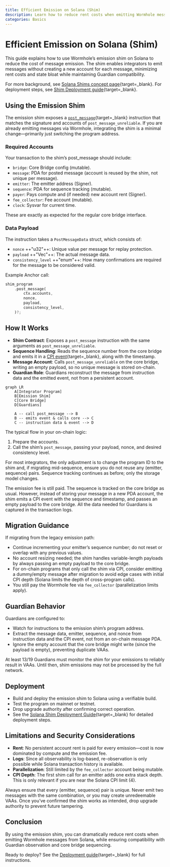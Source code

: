 ```yaml
---
title: Efficient Emission on Solana (Shim)
description: Learn how to reduce rent costs when emitting Wormhole messages on Solana by using the emission shim instead of post_message.
categories: Basics
---
```


# Efficient Emission on Solana (Shim)

This guide explains how to use Wormhole’s emission shim on Solana to reduce the cost of message emission. The shim enables integrators to emit messages without creating a new account for each message, minimizing rent costs and state bloat while maintaining Guardian compatibility.

For more background, see [Solana Shims concept page](/docs/products/messaging/concepts/solana-shim/){target=\_blank}. For deployment steps, see [Shim Deployment guide](/docs/products/messaging/guides/solana-shims/shim-deployment/){target=\_blank}.

## Using the Emission Shim

The emission shim exposes a [`post_message`](https://github.com/wormhole-foundation/wormhole/blob/main/solana/bridge/program/src/api/post_message.rs){target=\_blank} instruction that matches the signature and accounts of `post_message_unreliable`. If you are already emitting messages via Wormhole, integrating the shim is a minimal change—primarily just switching the program address.

### Required Accounts

Your transaction to the shim’s post_message should include:

- `bridge`: Core Bridge config (mutable).
- `message`: PDA for posted message (account is reused by the shim, not unique per message).
- `emitter`: The emitter address (Signer).
- `sequence`: PDA for sequence tracking (mutable).
- `payer`: Pays compute and (if needed) new account rent (Signer).
- `fee_collector`: Fee account (mutable).
- `clock`: Sysvar for current time.

These are exactly as expected for the regular core bridge interface.

### Data Payload

The instruction takes a `PostMessageData` struct, which consists of:

- `nonce` ++"u32"++: Unique value per message for replay protection.
- `payload` ++"Vec<u8>"++: The actual message data.
- `consistency_level` ++"enum"++: How many confirmations are required for the message to be considered valid.

Example Anchor call:

```rust
shim_program
    .post_message(
        ctx.accounts,
        nonce,
        payload,
        consistency_level,
    )?;
```

## How It Works

- **Shim Contract**: Exposes a `post_message` instruction with the same arguments as `post_message_unreliable`.
- **Sequence Handling**: Reads the sequence number from the core bridge and emits it in a [CPI event](https://www.anchor-lang.com/docs/basics/cpi){target=\_blank}, along with the timestamp.
- **Message Account**: Calls `post_message_unreliable` on the core bridge, writing an empty payload, so no unique message is stored on-chain.
- **Guardian Role**: Guardians reconstruct the message from instruction data and the emitted event, not from a persistent account.

```mermaid
graph LR
    A[Integrator Program]
    B[Emission Shim]
    C[Core Bridge]
    D[Guardians]

    A -- call post_message --> B
    B -- emits event & calls core --> C
    C -- instruction data & event --> D
```

The typical flow in your on-chain logic:

1. Prepare the accounts.
2. Call the shim’s `post_message`, passing your payload, nonce, and desired consistency level.

For most integrators, the only adjustment is to change the program ID to the shim and, if migrating mid-sequence, ensure you do not reuse any (emitter, sequence) pairs. Sequence tracking continues as before; only the storage model changes.

The emission fee is still paid. The sequence is tracked on the core bridge as usual. However, instead of storing your message in a new PDA account, the shim emits a CPI event with the sequence and timestamp, and passes an empty payload to the core bridge. All the data needed for Guardians is captured in the transaction logs.

## Migration Guidance

If migrating from the legacy emission path:

- Continue incrementing your emitter’s sequence number; do not reset or overlap with any previous values.
- No account resizing needed; the shim handles variable-length payloads by always passing an empty payload to the core bridge.
- For on-chain programs that only call the shim via CPI, consider emitting a dummy/empty message after migration to avoid edge cases with initial CPI depth (Solana limits the depth of cross-program calls).
- You still pay the Wormhole fee via `fee_collector` (parallelization limits apply).

## Guardian Behavior

Guardians are configured to:

- Watch for instructions to the emission shim’s program address.
- Extract the message data, emitter, sequence, and nonce from instruction data and the CPI event, not from an on-chain message PDA.
- Ignore the empty account that the core bridge might write (since the payload is empty), preventing duplicate VAAs.

At least 13/19 Guardians must monitor the shim for your emissions to reliably result in VAAs. Until then, shim emissions may not be processed by the full network.

## Deployment

- Build and deploy the emission shim to Solana using a verifiable build.
- Test the program on mainnet or testnet.
- Drop upgrade authority after confirming correct operation.
- See the [Solana Shim Deployment Guide](/docs/products/messaging/guides/solana-shims/shim-deployment/){target=\_blank} for detailed deployment steps.

## Limitations and Security Considerations 

- **Rent**: No persistent account rent is paid for every emission—cost is now dominated by compute and the emission fee.
- **Logs**: Since all observability is log-based, re-observation is only possible while Solana transaction history is available.
- **Parallelization**: Still limited by the `fee_collector` account being mutable.
- **CPI Depth**: The first shim call for an emitter adds one extra stack depth. This is only relevant if you are near the Solana CPI limit (4).

Always ensure that every (emitter, sequence) pair is unique. Never emit two messages with the same combination, or you may create unredeemable VAAs. Once you’ve confirmed the shim works as intended, drop upgrade authority to prevent future tampering.



## Conclusion

By using the emission shim, you can dramatically reduce rent costs when emitting Wormhole messages from Solana, while ensuring compatibility with Guardian observation and core bridge sequencing.

Ready to deploy? See the [Deployment guide](/docs/products/messaging/guides/solana-shims/shim-deployment/){target=\_blank} for full instructions.
